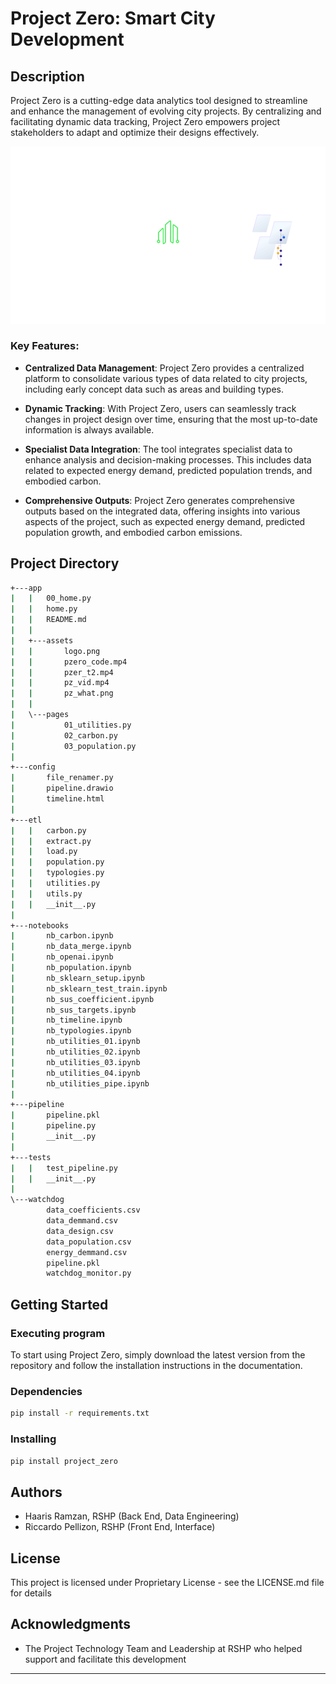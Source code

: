 # Project Zero: Smart City Development 

## Description
Project Zero is a cutting-edge data analytics tool designed to streamline and enhance the management of evolving city projects. By centralizing and facilitating dynamic data tracking, Project Zero empowers project stakeholders to adapt and optimize their designs effectively.

![alt text](https://github.com/hramzan01/project_zero/blob/master/app/assets/pz_what.png?raw=true)

### Key Features:
- **Centralized Data Management**: Project Zero provides a centralized platform to consolidate various types of data related to city projects, including early concept data such as areas and building types.

- **Dynamic Tracking**: With Project Zero, users can seamlessly track changes in project design over time, ensuring that the most up-to-date information is always available.

- **Specialist Data Integration**: The tool integrates specialist data to enhance analysis and decision-making processes. This includes data related to expected energy demand, predicted population trends, and embodied carbon.

- **Comprehensive Outputs**: Project Zero generates comprehensive outputs based on the integrated data, offering insights into various aspects of the project, such as expected energy demand, predicted population growth, and embodied carbon emissions.


## Project Directory
```bash
+---app
|   |   00_home.py
|   |   home.py
|   |   README.md
|   |
|   +---assets
|   |       logo.png
|   |       pzero_code.mp4
|   |       pzer_t2.mp4
|   |       pz_vid.mp4
|   |       pz_what.png
|   |
|   \---pages
|           01_utilities.py
|           02_carbon.py
|           03_population.py
|
+---config
|       file_renamer.py
|       pipeline.drawio
|       timeline.html
|
+---etl
|   |   carbon.py
|   |   extract.py
|   |   load.py
|   |   population.py
|   |   typologies.py
|   |   utilities.py
|   |   utils.py
|   |   __init__.py
|
+---notebooks
|       nb_carbon.ipynb
|       nb_data_merge.ipynb
|       nb_openai.ipynb
|       nb_population.ipynb
|       nb_sklearn_setup.ipynb
|       nb_sklearn_test_train.ipynb
|       nb_sus_coefficient.ipynb
|       nb_sus_targets.ipynb
|       nb_timeline.ipynb
|       nb_typologies.ipynb
|       nb_utilities_01.ipynb
|       nb_utilities_02.ipynb
|       nb_utilities_03.ipynb
|       nb_utilities_04.ipynb
|       nb_utilities_pipe.ipynb
|
+---pipeline
|       pipeline.pkl
|       pipeline.py
|       __init__.py
|
+---tests
|   |   test_pipeline.py
|   |   __init__.py
|
\---watchdog
        data_coefficients.csv
        data_demmand.csv
        data_design.csv
        data_population.csv
        energy_demmand.csv
        pipeline.pkl
        watchdog_monitor.py
```

## Getting Started

### Executing program
To start using Project Zero, simply download the latest version from the repository and follow the installation instructions in the documentation.

### Dependencies
```bash
pip install -r requirements.txt
```

### Installing
```bash
pip install project_zero
```

## Authors
- Haaris Ramzan, RSHP (Back End, Data Engineering)
- Riccardo Pellizon, RSHP (Front End, Interface)

## License
This project is licensed under Proprietary License - see the LICENSE.md file for details

## Acknowledgments
* The Project Technology Team and Leadership at RSHP who helped support and facilitate this development

---


